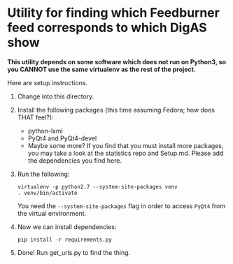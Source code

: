 # Utility for finding which Feedburner feed corresponds to which DigAS show

**This utility depends on some software which does not run on Python3, so you CANNOT use the same virtualenv as the rest of the project.**

Here are setup instructions.

1. Change into this directory.

2. Install the following packages (this time assuming Fedora; how does THAT feel?):
   * python-lxml
   * PyQt4 and PyQt4-devel
   * Maybe some more? If you find that you must install more packages, you may take a look at the statistics repo and Setup.md. Please add the dependencies you find here.

1. Run the following:
   ```
   virtualenv -p python2.7 --system-site-packages venv
   . venv/bin/activate
   ```
   You need the `--system-site-packages` flag in order to access `PyQt4` from the virtual environment.


3. Now we can install dependencies:
   ```
   pip install -r requirements.py
   ```

4. Done! Run get_urls.py to find the thing.